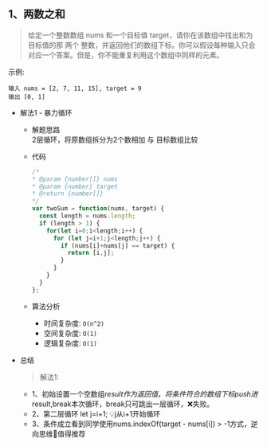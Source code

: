 ## 1、两数之和

> 给定一个整数数组 nums 和一个目标值 target，请你在该数组中找出和为目标值的那 两个 整数，并返回他们的数组下标。你可以假设每种输入只会对应一个答案。但是，你不能重复利用这个数组中同样的元素。


示例:
```text
输入 nums = [2, 7, 11, 15], target = 9
输出 [0, 1]
```

- 解法1 - 暴力循环
  - 解题思路    
    2层循环，将原数组拆分为2个数相加 与 目标数组比较
    
  - 代码
    ```javascript
    /*
    * @param {number[]} nums
    * @param {number} target
    * @return {number[]}
    */
    var twoSum = function(nums, target) {
      const length = nums.length;
      if (length > 1) {
        for(let i=0;i<length;i++) {
          for (let j=i+1;j<length;j++) {
            if (nums[i]+nums[j] == target) {
              return [i,j];
            }
          } 
        }
      }
    };

    ```
    
  - 算法分析
    - 时间复杂度: `O(n^2)`
    - 空间复杂度: `O(1)`
    - 逻辑复杂度: `O(1)`


- 总结
  >解法1:
    - 1、初始设置一个空数组$result作为返回值，将条件符合的数组下标push进$result,break本次循环，break只可跳出一层循环，❌失败。
    - 2、第二层循环 let j=i+1; 💡j从i+1开始循环
    - 3、条件成立看到同学使用nums.indexOf(target - nums[i]) > -1方式，逆向思维🤚值得推荐
